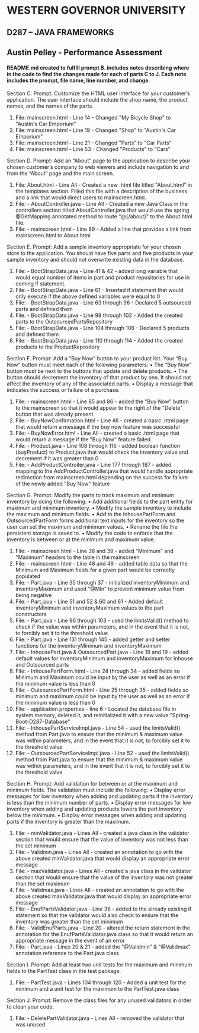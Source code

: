 # WESTERN GOVERNOR UNIVERSITY 
## D287 – JAVA FRAMEWORKS
## Austin Pelley - Performance Assessment
#### README.md created to fulfill prompt B. includes notes describing where in the code to find the changes made for each of parts C to J. Each note includes the prompt, file name, line number, and change.

Section C.  Prompt: Customize the HTML user interface for your customer’s application. The user interface should include the shop name, the product names, and the names of the parts.

1) File: mainscreen.html - Line 14 - Changed "My Bicycle Shop" to "Austin's Car Emporium"
2) File: mainscreen.html - Line 19 - Changed "Shop" to "Austin's Car Emporium"
3) File: mainscreen.html - Line 21 - Changed "Parts" to "Car Parts"
4) File: mainscreen.html - Line 53 - Changed "Products" to "Cars"

Section D. Prompt: Add an “About” page to the application to describe your chosen customer’s company to web viewers and include navigation to and from the “About” page and the main screen.

1) File: About.html - Line All - Created a new .html file titled "About.html" in the templates section. Filled this file with a description of the business and a link that would direct users to mainscreen.html.
2) File: - AboutController.java - Line All - Created a new Java Class in the controllers section titled AboutController.java that would use the spring @GetMapping annotated method to route "@{/about}" to the About.html file.
3) File: - mainscreen.html - Line 89 - Added a line that provides a link from mainscreen.html to About.html


Section E. Prompt: Add a sample inventory appropriate for your chosen store to the application. You should have five parts and five products in your sample inventory and should not overwrite existing data in the database.

1) File: - BootStrapData.java - Line 41 & 42 - added long variable that would equal number of items in part and product repositories for use in coming if statement.
2) File: - BootStrapData.java - Line 61 - Inserted if statement that would only execute if the above defined variables were equal to 0  
3) File: - BootStrapData.java - Line 63 through 96 - Declared 5 outsourced parts and defined them
4) File: - BootStrapData.java - Line 98 through 102 - Added the created parts to the OutsourcedPartsRepository
5) File: - BootStrapData.java - Line 104 through 108 - Declared 5 products and defined them
6) File: - BootStrapData.java - Line 110 through 114 - Added the created products to the ProductRepository

Section F. Prompt: Add a “Buy Now” button to your product list. Your “Buy Now” button must meet each of the following parameters:
•  The “Buy Now” button must be next to the buttons that update and delete products.
•  The button should decrement the inventory of that product by one. It should not affect the inventory of any of the associated parts.
•  Display a message that indicates the success or failure of a purchase.

1) File: - mainscreen.html - Line 85 and 86 - added the "Buy Now" button to the mainscreen so that it would appear to the right of the "Delete" button that was already present
2) File: - BuyNowConfirmation.html - Line All - created a basic .html page that would return a message if the buy now feature was successful
3) File: - BuyNowError.html - Line All - created a basic .html page that would return a message if the "Buy Now" feature failed
4) File: - Product.java - Line 108 through 116 - added boolean function (buyProduct) to Product.java that would check the inventory value and decrement if it was greater than 0
5) File: - AddProductController.java - Line 177 through 187 - added mapping to the AddProductController.java that would handle appropriate redirection from mainscreen.html depending on the success for failure of the newly added "Buy Now" feature


Section G. Prompt: Modify the parts to track maximum and minimum inventory by doing the following:
•  Add additional fields to the part entity for maximum and minimum inventory.
•  Modify the sample inventory to include the maximum and minimum fields.
•  Add to the InhousePartForm and OutsourcedPartForm forms additional text inputs for the inventory so the user can set the maximum and minimum values.
•  Rename the file the persistent storage is saved to.
•  Modify the code to enforce that the inventory is between or at the minimum and maximum value.

1) File: - mainscreen.html - Line 38 and 39 - added "Minimum" and "Maximum" headers to the table in the mainscreen
2) File: - mainscreen.html - Line 48 and 49 - added table data so that the Minimum and Maximum fields for a given part would be correctly populated
3) File: - Part.java - Line 35 through 37 - initialized inventoryMinimum and inventoryMaximum and used "@Min" to prevent minimum value from being negative
4) File: - Part.java - Line 51 and 52 & 60 and 61 - Added default inventoryMinimum and inventoryMaximum values to the part constructors
5) File: - Part.java - Line 96 through 103 - used the limitsValid() method to check if the value was within parameters, and in the event that it is not, to forcibly set it to the threshold value
6) File: - Part.java - Line 131 through 145 - added getter and setter functions for the inventoryMinimum and inventoryMaximum
7) File: - InhousePart.java & OutsourcedPart.java - Line 18 and 19 - added default values for inventoryMinimum and inventoryMaximum for Inhouse and Outsourced parts
8) File: - InhousePartForm.html - Line 24 through 34 - added fields so Minimum and Maximum could be input by the user as well as an error if the minimum value is less than 0
9) File: - OutsourcedPartForm.html - Line 25 through 35 - added fields so minimum and maximum could be input by the user as well as an error if the minimum value is less than 0
10) File: - application.properties - line 6 - Located the database file in system memory, deleted it, and reinitialized it with a new value "Spring-Boot-D287-Database"
11) File: - InhousePartServiceImpl.java - Line 54 - used the limitsValid() method from Part.java to ensure that the minimum & maximum value was within parameters, and in the event that it is not, to forcibly set it to the threshold value
12) File: - OutsourcedPartServiceImpl.java - Line 52 - used the limitsValid() method from Part.java to ensure that the minimum & maximum value was within parameters, and in the event that it is not, to forcibly set it to the threshold value

Section H. Prompt: Add validation for between or at the maximum and minimum fields. The validation must include the following:
•  Display error messages for low inventory when adding and updating parts if the inventory is less than the minimum number of parts.
•  Display error messages for low inventory when adding and updating products lowers the part inventory below the minimum.
•  Display error messages when adding and updating parts if the inventory is greater than the maximum.

1) File: - minValidator.java - Lines All - created a java class in the validator section that would ensure that the value of inventory was not less than the set minimum
2) File: - Validmin.java - Lines All - created an annotation to go with the above created minValidator.java that would display an appropriate error message
3) File: - maxValidator.java - Lines All - created a java class in the validator section that would ensure that the value of the inventory was not greater than the set maximum
4) File: - Validmax.java - Lines All - created an annotation to go with the above created maxValidator.java that would display an appropriate error message
5) File: - EnufPartsValidator.java - Line 36 - added to the already existing if statement so that the validator would also check to ensure that the inventory was greater than the set minimum
6) File: - ValidEnufParts.java - Line 20 - altered the return statement in the annotation for the EnufPartsValidator.java class so that it would return an appropriate message in the event of an error
7) File: - Part.java - Lines 20 & 21 - added the "@Validmin" & "@Validmax" annotation reference to the Part.java class

Section I. Prompt: Add at least two unit tests for the maximum and minimum fields to the PartTest class in the test package.

1) File: - PartTest.java - Lines 104 through 120 - Added a unit test for the minimum and a unit test for the maximum to the PartTest.java class

Section J. Prompt: Remove the class files for any unused validators in order to clean your code.

1) File: - DeletePartValidator.java - Lines All - removed the validator that was unused